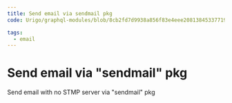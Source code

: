 ```yaml
---
title: Send email via sendmail pkg
code: Urigo/graphql-modules/blob/8cb2fd7d9938a856f83e4eee2081384533771904/website/lambda/contact.js

tags:
  - email
---
```


# Send email via "sendmail" pkg

Send email with no STMP server via "sendmail" pkg
